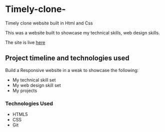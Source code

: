 # Timely-clone-

Timely clone website built in Html and Css


This was a website built to showcase my technical skills, web design skills.

The site is live <a href="https://himanshuranjan977.github.io/Timely-clone-/" target="_blank">here</a>


## Project timeline and technologies used

Build a Responsive website in a weak to showcase the following:
* My technical skill set
* My web design skill set
* My projects

### Technologies Used

* HTML5
* CSS
* Git
